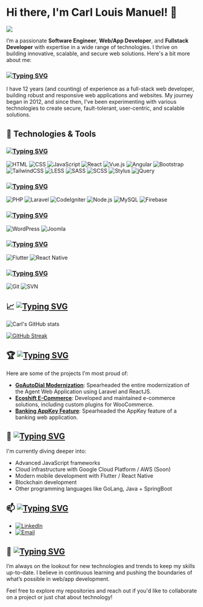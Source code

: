 # Hi there, I'm Carl Louis Manuel! 👋

![](https://komarev.com/ghpvc/?username=carlxaeron)

I’m a passionate **Software Engineer**, **Web/App Developer**, and **Fullstack Developer** with expertise in a wide range of technologies. I thrive on building innovative, scalable, and secure web solutions. Here's a bit more about me:

### [![Typing SVG](https://readme-typing-svg.demolab.com?font=IBM+Plex+Mono&weight=500&size=30&duration=6000&pause=1000&color=F7F7F7&width=435&lines=About+Me%3A)](https://carlxaeron.github.io)
I have 12 years (and counting) of experience as a full-stack web developer, building robust and responsive web applications and websites. My journey began in 2012, and since then, I've been experimenting with various technologies to create secure, fault-tolerant, user-centric, and scalable solutions.

## 🔧 Technologies & Tools

### [![Typing SVG](https://readme-typing-svg.demolab.com?font=IBM+Plex+Mono&weight=500&size=30&duration=6000&pause=1000&color=F7F7F7&width=435&lines=Frontend%20Development%3A)](https://carlxaeron.github.io)
![HTML](https://img.shields.io/badge/-HTML5-000?&logo=HTML5)
![CSS](https://img.shields.io/badge/-CSS3-000?&logo=CSS3)
![JavaScript](https://img.shields.io/badge/-JavaScript-000?&logo=JavaScript)
![React](https://img.shields.io/badge/-React-000?&logo=React)
![Vue.js](https://img.shields.io/badge/-Vue.js-000?&logo=Vue.js)
![Angular](https://img.shields.io/badge/-Angular-000?&logo=Angular)
![Bootstrap](https://img.shields.io/badge/-Bootstrap-000?&logo=Bootstrap)
![TailwindCSS](https://img.shields.io/badge/-TailwindCSS-000?&logo=TailwindCSS)
![LESS](https://img.shields.io/badge/-LESS-000?&logo=LESS)
![SASS](https://img.shields.io/badge/-SASS-000?&logo=SASS)
![SCSS](https://img.shields.io/badge/-SCSS-000?&logo=SASS)
![Stylus](https://img.shields.io/badge/-Stylus-000?&logo=Stylus)
![jQuery](https://img.shields.io/badge/-jQuery-000?&logo=jQuery)

### [![Typing SVG](https://readme-typing-svg.demolab.com?font=IBM+Plex+Mono&weight=500&size=30&duration=6000&pause=1000&color=F7F7F7&width=435&lines=Backend%20Development%3A)](https://carlxaeron.github.io)
![PHP](https://img.shields.io/badge/-PHP-000?&logo=PHP)
![Laravel](https://img.shields.io/badge/-Laravel-000?&logo=Laravel)
![CodeIgniter](https://img.shields.io/badge/-CodeIgniter-000?&logo=CodeIgniter)
![Node.js](https://img.shields.io/badge/-Node.js-000?&logo=Node.js)
![MySQL](https://img.shields.io/badge/-MySQL-000?&logo=MySQL)
![Firebase](https://img.shields.io/badge/-Firebase-000?&logo=Firebase)

### [![Typing SVG](https://readme-typing-svg.demolab.com?font=IBM+Plex+Mono&weight=500&size=30&duration=6000&pause=1000&color=F7F7F7&width=435&lines=CMS%3A)](https://carlxaeron.github.io)
![WordPress](https://img.shields.io/badge/-WordPress-000?&logo=WordPress)
![Joomla](https://img.shields.io/badge/-Joomla-000?&logo=Joomla)

### [![Typing SVG](https://readme-typing-svg.demolab.com?font=IBM+Plex+Mono&weight=500&size=30&duration=6000&pause=1000&color=F7F7F7&width=435&lines=Mobile%20Development%3A)](https://carlxaeron.github.io)
![Flutter](https://img.shields.io/badge/-Flutter-000?&logo=Flutter)
![React Native](https://img.shields.io/badge/-React%20Native-000?&logo=React)

### [![Typing SVG](https://readme-typing-svg.demolab.com?font=IBM+Plex+Mono&weight=500&size=30&duration=6000&pause=1000&color=F7F7F7&width=435&lines=Version%20Control%3A)](https://carlxaeron.github.io)
![Git](https://img.shields.io/badge/-Git-000?&logo=Git)
![SVN](https://img.shields.io/badge/-SVN-000?&logo=Subversion)

## 📈 [![Typing SVG](https://readme-typing-svg.demolab.com?font=IBM+Plex+Mono&weight=500&size=30&duration=6000&pause=1000&color=F7F7F7&width=435&lines=Gihub%20Stats%3A)](https://carlxaeron.github.io)

![Carl's GitHub stats](https://github-readme-stats.vercel.app/api?username=carlxaeron&show_icons=true&theme=radical)

[![GitHub Streak](https://github-readme-streak-stats.herokuapp.com?user=carlxaeron)](https://carlxaeron.github.io)

## 🏆 [![Typing SVG](https://readme-typing-svg.demolab.com?font=IBM+Plex+Mono&weight=500&size=30&duration=6000&pause=1000&color=F7F7F7&width=435&lines=Projects)](https://carlxaeron.github.io)

Here are some of the projects I'm most proud of:

- [**GoAutoDial Modernization**](https://carlxaeron.github.io/#projects): Spearheaded the entire modernization of the Agent Web Application using Laravel and ReactJS.
- [**Ecoshift E-Commerce**](https://carlxaeron.github.io/#projects): Developed and maintained e-commerce solutions, including custom plugins for WooCommerce.
- [**Banking AppKey Feature**](https://carlxaeron.github.io/#projects): Spearheaded the AppKey feature of a banking web application.

## 🌱 [![Typing SVG](https://readme-typing-svg.demolab.com?font=IBM+Plex+Mono&weight=500&size=30&duration=6000&pause=1000&color=F7F7F7&width=435&lines=Currently%20Learning)](https://carlxaeron.github.io)

I'm currently diving deeper into:

- Advanced JavaScript frameworks
- Cloud infrastructure with Google Cloud Platform / AWS (Soon)
- Modern mobile development with Flutter / React Native
- Blockchain development
- Other programming languages like GoLang, Java + SpringBoot

## 📫 [![Typing SVG](https://readme-typing-svg.demolab.com?font=IBM+Plex+Mono&weight=500&size=30&duration=6000&pause=1000&color=F7F7F7&width=435&lines=How%20To%20Reach%20Me)](https://carlxaeron.github.io)

- [![LinkedIn](https://img.shields.io/badge/-LinkedIn-0077B5?&logo=linkedin&logoColor=white&link=https://www.linkedin.com/in/carl-louis-manuel)](https://www.linkedin.com/in/carl-louis-manuel)
- [![Email](https://img.shields.io/badge/-Email-D14836?&logo=Gmail&logoColor=white&link=mailto:carllouismanuel09@gmail.com)](mailto:carllouismanuel09@gmail.com)

## 🎉 [![Typing SVG](https://readme-typing-svg.demolab.com?font=IBM+Plex+Mono&weight=500&size=30&duration=6000&pause=1000&color=F7F7F7&width=435&lines=Fun%20Fact)](https://carlxaeron.github.io)

I’m always on the lookout for new technologies and trends to keep my skills up-to-date. I believe in continuous learning and pushing the boundaries of what’s possible in web/app development.

Feel free to explore my repositories and reach out if you'd like to collaborate on a project or just chat about technology!
